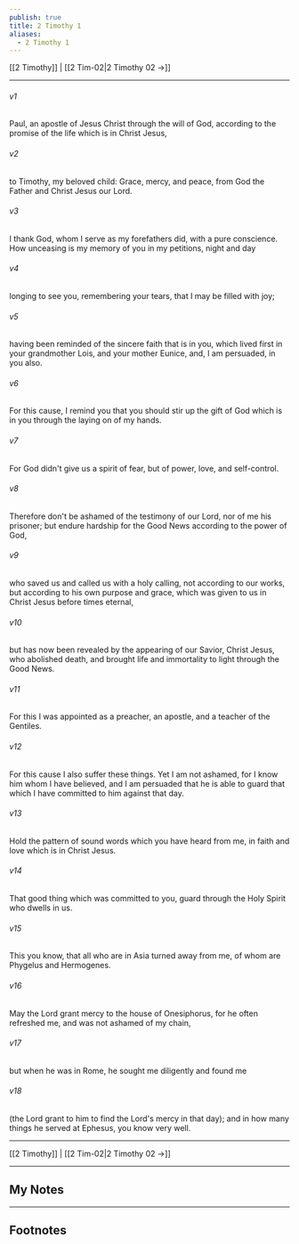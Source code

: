 ```yaml
---
publish: true
title: 2 Timothy 1
aliases:
  - 2 Timothy 1
---
```


[[2 Timothy]] | [[2 Tim-02|2 Timothy 02 →]]
***



###### v1 
Paul, an apostle of Jesus Christ through the will of God, according to the promise of the life which is in Christ Jesus, 

###### v2 
to Timothy, my beloved child: Grace, mercy, and peace, from God the Father and Christ Jesus our Lord. 

###### v3 
I thank God, whom I serve as my forefathers did, with a pure conscience. How unceasing is my memory of you in my petitions, night and day 

###### v4 
longing to see you, remembering your tears, that I may be filled with joy; 

###### v5 
having been reminded of the sincere faith that is in you, which lived first in your grandmother Lois, and your mother Eunice, and, I am persuaded, in you also. 

###### v6 
For this cause, I remind you that you should stir up the gift of God which is in you through the laying on of my hands. 

###### v7 
For God didn't give us a spirit of fear, but of power, love, and self-control. 

###### v8 
Therefore don't be ashamed of the testimony of our Lord, nor of me his prisoner; but endure hardship for the Good News according to the power of God, 

###### v9 
who saved us and called us with a holy calling, not according to our works, but according to his own purpose and grace, which was given to us in Christ Jesus before times eternal, 

###### v10 
but has now been revealed by the appearing of our Savior, Christ Jesus, who abolished death, and brought life and immortality to light through the Good News. 

###### v11 
For this I was appointed as a preacher, an apostle, and a teacher of the Gentiles. 

###### v12 
For this cause I also suffer these things. Yet I am not ashamed, for I know him whom I have believed, and I am persuaded that he is able to guard that which I have committed to him against that day. 

###### v13 
Hold the pattern of sound words which you have heard from me, in faith and love which is in Christ Jesus. 

###### v14 
That good thing which was committed to you, guard through the Holy Spirit who dwells in us. 

###### v15 
This you know, that all who are in Asia turned away from me, of whom are Phygelus and Hermogenes. 

###### v16 
May the Lord grant mercy to the house of Onesiphorus, for he often refreshed me, and was not ashamed of my chain, 

###### v17 
but when he was in Rome, he sought me diligently and found me 

###### v18 
(the Lord grant to him to find the Lord's mercy in that day); and in how many things he served at Ephesus, you know very well.

***
[[2 Timothy]] | [[2 Tim-02|2 Timothy 02 →]]

---
## My Notes

---
## Footnotes